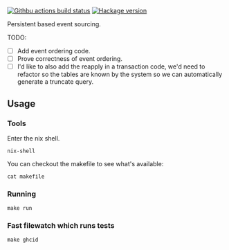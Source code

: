 [![Githbu actions build status](https://img.shields.io/github/workflow/status/jappeace/persistent-event-source/Test)](https://github.com/jappeace/persistent-event-source/actions)
[![Hackage version](https://img.shields.io/hackage/v/template.svg?label=Hackage)](https://hackage.haskell.org/package/persistent-event-source) 

Persistent based event sourcing.

TODO:

+ [ ] Add event ordering code.
+ [ ] Prove correctness of event ordering.
+ [ ] I'd like to also add the reapply in a transaction
      code, we'd need to refactor so the tables are known
      by the system so we can automatically generate a truncate query.

## Usage

### Tools
Enter the nix shell.
```
nix-shell
```
You can checkout the makefile to see what's available:
```
cat makefile
```

### Running
```
make run
```

### Fast filewatch which runs tests
```
make ghcid
```
